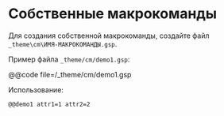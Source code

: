
Собственные макрокоманды
========================

Для создания собственной макрокоманды, создайте файл
`_theme\cm\ИМЯ-МАКРОКОМАНДЫ.gsp`.

Пример файла `_theme/cm/demo1.gsp`:

@@code file=/_theme/cm/demo1.gsp

Использование:

```
@@demo1 attr1=1 attr2=2
```




